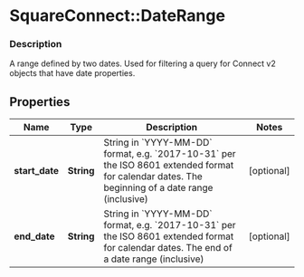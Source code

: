 # SquareConnect::DateRange

### Description

A range defined by two dates. Used for filtering a query for Connect v2  objects that have date properties.

## Properties
Name | Type | Description | Notes
------------ | ------------- | ------------- | -------------
**start_date** | **String** | String in &#x60;YYYY-MM-DD&#x60; format, e.g. &#x60;2017-10-31&#x60; per the ISO 8601 extended format for calendar dates. The beginning of a date range (inclusive) | [optional] 
**end_date** | **String** | String in &#x60;YYYY-MM-DD&#x60; format, e.g. &#x60;2017-10-31&#x60; per the ISO 8601 extended format for calendar dates. The end of a date range (inclusive) | [optional] 


